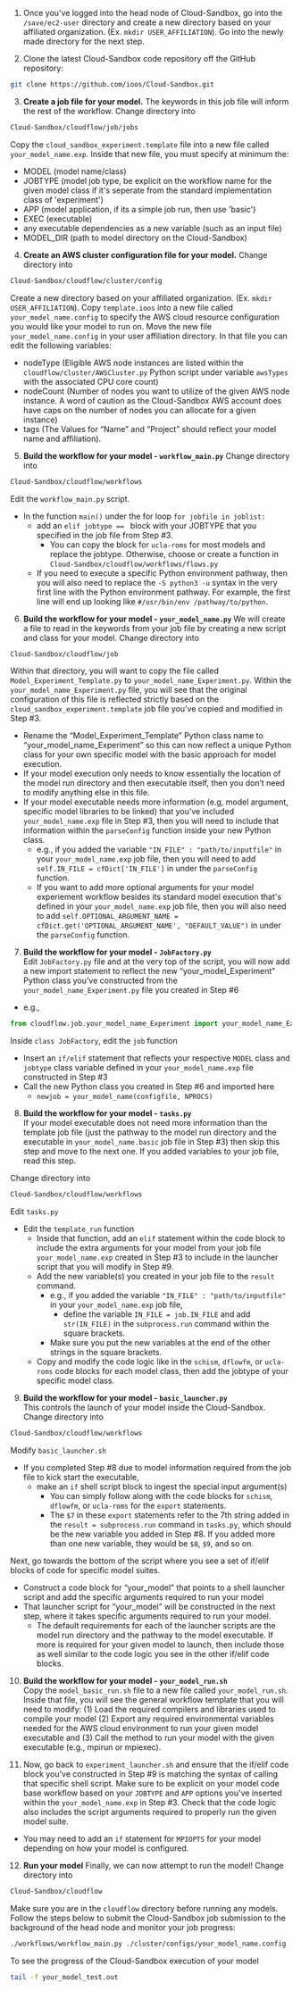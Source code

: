 1. Once you’ve logged into the head node of Cloud-Sandbox, go into the `/save/ec2-user` directory and create a new directory based on your affiliated organization. (Ex. `mkdir USER_AFFILIATION`). Go into the newly made directory for the next step.

2. Clone the latest Cloud-Sandbox code repository off the GitHub repository: 
~~~bash
git clone https://github.com/ioos/Cloud-Sandbox.git
~~~

3. **Create a job file for your model.** 
The keywords in this job file will inform the rest of the workflow.
Change directory into 
~~~bash
Cloud-Sandbox/cloudflow/job/jobs
~~~ 
Copy the `cloud_sandbox_experiment.template` file into a new file called `your_model_name.exp`. Inside that new file, you must specify at minimum the: 
- MODEL (model name/class) 
- JOBTYPE (model job type, be explicit on the workflow name for the given model class if it's seperate from the standard implementation class of 'experiment')
- APP (model application, if its a simple job run, then use 'basic')
- EXEC (executable) 
- any executable dependencies as a new variable (such as an input file) 
- MODEL_DIR (path to model directory on the Cloud-Sandbox) 

4. **Create an AWS cluster configuration file for your model.** 
Change directory into 
~~~bash
Cloud-Sandbox/cloudflow/cluster/config 
~~~
Create a new directory based on your affiliated organization. (Ex. `mkdir USER_AFFILIATION`). Copy `template.ioos` into a new file called `your_model_name.config` to specify the AWS cloud resource configuration you would like your model to run on. Move the new file `your_model_name.config` in your user affiliation directory. In that file you can edit the following variables: 
- nodeType (Eligible AWS node instances are listed within the `cloudflow/cluster/AWSCluster.py` Python script under variable `awsTypes` with the associated CPU core count) 
- nodeCount (Number of nodes you want to utilize of the given AWS node instance. A word of caution as the Cloud-Sandbox AWS account does have caps on the number of nodes you can allocate for a given instance)
- tags (The Values for “Name” and “Project” should reflect your model name and affiliation). 

5. **Build the workflow for your model - `workflow_main.py`**
Change directory into 
~~~bash
Cloud-Sandbox/cloudflow/workflows
~~~ 

Edit the `workflow_main.py` script. 
- In the function `main()` under the for loop `for jobfile in joblist:`
   - add an `elif jobtype == ` block with your JOBTYPE that you specified in the job file from Step #3. 
      - You can copy the block for `ucla-roms` for most models and replace the jobtype. Otherwise, choose or create a function in `Cloud-Sandbox/cloudflow/workflows/flows.py`
   - If you need to execute a specific Python environment pathway, then you will also need to replace the `-S python3 -u` syntax in the very first line with the Python environment pathway. For example, the first line will end up looking like `#/usr/bin/env /pathway/to/python`.

6. **Build the workflow for your model - `your_model_name.py`** 
We will create a file to read in the keywords from your job file by creating a new script and class for your model.
Change directory into 
~~~bash
Cloud-Sandbox/cloudflow/job
~~~ 	
Within that directory, you will want to copy the file called `Model_Experiment_Template.py` to `your_model_name_Experiment.py`. Within the `your_model_name_Experiment.py` file, you will see that the original configuration of this file is reflected strictly based on the `cloud_sandbox_experiment.template` job file you’ve copied and modified in Step #3. 
- Rename the “Model_Experiment_Template” Python class name to “your_model_name_Experiment” so this can now reflect a unique Python class for your own specific model with the basic approach for model execution. 
- If your model execution only needs to know essentially the location of the model run directory and then executable itself, then you don’t need to modify anything else in this file. 
- If your model executable needs more information (e.g, model argument, specific model libraries to be linked) that you’ve included `your_model_name.exp` file in Step #3, then you will need to include that information within the `parseConfig` function inside your new Python class.
   - e.g., if you added the variable `"IN_FILE" : "path/to/inputfile"` in your `your_model_name.exp` job file, then you will need to add `self.IN_FILE = cfDict['IN_FILE']` in under the `parseConfig` function. 
   - If you want to add more optional arguments for your model experiement workflow besides its standard model execution that's defined in your `your_model_name.exp` job file, then you will also need to add `self.OPTIONAL_ARGUMENT_NAME = cfDict.get('OPTIONAL_ARGUMENT_NAME', "DEFAULT_VALUE")` in under the `parseConfig` function. 

7. **Build the workflow for your model - `JobFactory.py`**	
Edit `JobFactory.py` file and at the very top of the script, you will now add a new import statement to reflect the new “your_model_Experiment” Python class you’ve constructed from the `your_model_name_Experiment.py` file you created in Step #6 
- e.g., 
~~~python
from cloudflow.job.your_model_name_Experiment import your_model_name_Experiment
~~~
Inside `class JobFactory`, edit the `job` function 
- Insert an `if/elif` statement that reflects your respective `MODEL` class and `jobtype` class variable defined in your `your_model_name.exp` file constructed in Step #3 
- Call the new Python class you created in Step #6 and imported here
  - `newjob = your_model_name(configfile, NPROCS)`

8. **Build the workflow for your model - `tasks.py`**	
If your model executable does not need more information than the template job file (just the pathway to the model run directory and the executable in `your_model_name.basic` job file in Step #3) then skip this step and move to the next one. If you added variables to your job file, read this step.

Change directory into 
~~~bash
Cloud-Sandbox/cloudflow/workflows
~~~ 	
Edit `tasks.py`
- Edit the `template_run` function 
  - Inside that function, add an `elif` statement within the code block to include the extra arguments for your model from your job file `your_model_name.exp` created in Step #3 to include in the launcher script that you will modify in Step #9. 
  - Add the new variable(s) you created in your job file to the `result` command. 
    - e.g., if you added the variable `"IN_FILE" : "path/to/inputfile"` in your `your_model_name.exp` job file, 
      - define the variable `IN_FILE = job.IN_FILE` and add `str(IN_FILE)` in the `subprocess.run` command within the square brackets. 
    - Make sure you put the new variables at the end of the other strings in the square brackets. 
  - Copy and modify the code logic like in the `schism`, `dflowfm`, or `ucla-roms` code blocks for each model class, then add the jobtype of your specific model class.
  

9. **Build the workflow for your model - `basic_launcher.py`**	
This controls the launch of your model inside the Cloud-Sandbox.
Change directory into 
~~~bash
Cloud-Sandbox/cloudflow/workflows
~~~ 	
Modify `basic_launcher.sh` 
- If you completed Step #8 due to model information required from the job file to kick start the executable, 
  - make an `if` shell script block to ingest the special input argument(s) 
    - You can simply follow along with the code blocks for `schism`, `dflowfm`, or `ucla-roms` for the `export` statements. 
    - The `$7` in these `export` statements refer to the 7th string added in the `result = subprocess.run` command in `tasks.py`, which should be the new variable you added in Step #8. If you added more than one new variable, they would be `$8`, `$9`, and so on.

Next, go towards the bottom of the script where you see a set of if/elif blocks of code for specific model suites. 
- Construct a code block for “your_model” that points to a shell launcher script and add the specific arguments required to run your model 
- That launcher script for “your_model” will be constructed in the next step, where it takes specific arguments required to run your model. 
  - The default requirements for each of the launcher scripts are the model run directory and the pathway to the model executable. If more is required for your given model to launch, then include those as well similar to the code logic you see in the other if/elif code blocks.

10. **Build the workflow for your model - `your_model_run.sh`**		
Copy the `model_basic_run.sh` file to a new file called `your_model_run.sh`. Inside that file, you will see the general workflow template that you will need to modify: 
(1) Load the required compilers and libraries used to compile your model 
(2) Export any required environmental variables needed for the AWS cloud environment to run your given model executable and 
(3) Call the method to run your model with the given executable (e.g., mpirun or mpiexec). 

11. Now, go back to `experiment_launcher.sh` and ensure that the if/elif code block you’ve constructed in Step #9 is matching the syntax of calling that specific shell script. Make sure to be explicit on your model code base workflow based on your `JOBTYPE` and `APP` options you've inserted within the `your_model_name.exp` in Step #3. Check that the code logic also includes the script arguments required to properly run the given model suite. 
- You may need to add an `if` statement for `MPIOPTS` for your model depending on how your model is configured.

12. **Run your model**
Finally, we can now attempt to run the model! 
Change directory into 
~~~bash
Cloud-Sandbox/cloudflow
~~~ 	
Make sure you are in the `cloudflow` directory before running any models. Follow the steps below to submit the Cloud-Sandbox job submission to the background of the head node and monitor your job progress:
~~~bash
./workflows/workflow_main.py ./cluster/configs/your_model_name.config ./job/jobs/your_model_name.exp &> your_model_test.out &
~~~
To see the progress of the Cloud-Sandbox execution of your model
~~~bash
tail -f your_model_test.out 
~~~

